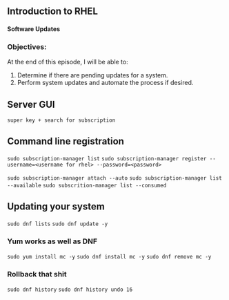 ## Introduction to RHEL

#### Software Updates

### Objectives:

At the end of this episode, I will be able to:

1. Determine if there are pending updates for a system.
2. Perform system updates and automate the process if desired.

## Server GUI

`super key + search for subscription`

## Command line registration

`sudo subscription-manager list`
`sudo subscription-manager register --username=<username for rhel> --password=<password>`

`sudo subscription-manager attach --auto`
`sudo subscription-manager list --available`
`sudo subscrition-manager list --consumed`

## Updating your system

`sudo dnf lists`
`sudo dnf update -y`

### Yum works as well as DNF

`sudo yum install mc -y`
`sudo dnf install mc -y`
`sudo dnf remove mc -y`

### Rollback that shit

`sudo dnf history`
`sudo dnf history undo 16`
